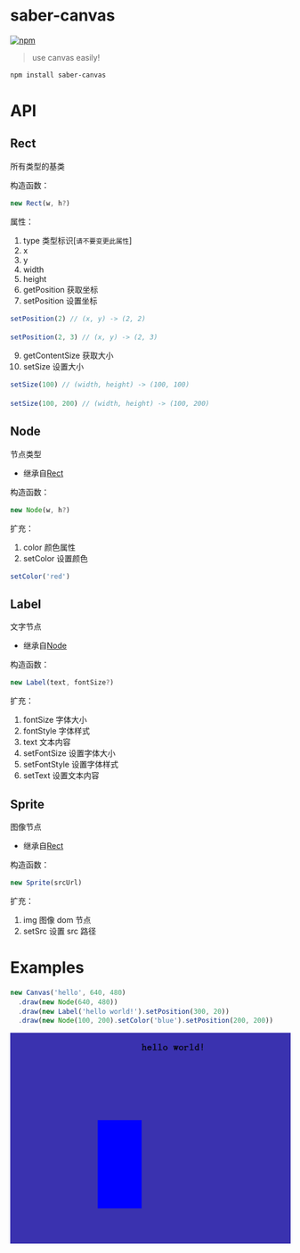 # saber-canvas

[![npm](https://img.shields.io/npm/v/saber-canvas.svg)](https://www.npmjs.com/package/saber-canvas)

> use canvas easily!

```bash
npm install saber-canvas
```

# API

## Rect

所有类型的基类

构造函数：

```ts
new Rect(w, h?)
```

属性：

1. type 类型标识[`请不要变更此属性`]
2. x
3. y
4. width
5. height
6. getPosition 获取坐标
7. setPosition 设置坐标

```ts
setPosition(2) // (x, y) -> (2, 2)

setPosition(2, 3) // (x, y) -> (2, 3)
```

9. getContentSize 获取大小
10. setSize 设置大小

```ts
setSize(100) // (width, height) -> (100, 100)

setSize(100, 200) // (width, height) -> (100, 200)
```

## Node

节点类型

- 继承自[Rect](https://github.com/Saber2pr/saber-canvas#Rect)

构造函数：

```ts
new Node(w, h?)
```

扩充：

1. color 颜色属性
2. setColor 设置颜色

```ts
setColor('red')
```

## Label

文字节点

- 继承自[Node](https://github.com/Saber2pr/saber-canvas#Node)

构造函数：

```ts
new Label(text, fontSize?)
```

扩充：

1. fontSize 字体大小
2. fontStyle 字体样式
3. text 文本内容
4. setFontSize 设置字体大小
5. setFontStyle 设置字体样式
6. setText 设置文本内容

## Sprite

图像节点

- 继承自[Rect](https://github.com/Saber2pr/saber-canvas#Rect)

构造函数：

```ts
new Sprite(srcUrl)
```

扩充：

1. img 图像 dom 节点
2. setSrc 设置 src 路径

# Examples

```ts
new Canvas('hello', 640, 480)
  .draw(new Node(640, 480))
  .draw(new Label('hello world!').setPosition(300, 20))
  .draw(new Node(100, 200).setColor('blue').setPosition(200, 200))
```

![loadingImage...](https://github.com/Saber2pr/MyWeb/raw/master/resource/canvas.png)

